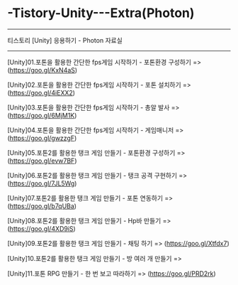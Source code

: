# -Tistory-Unity---Extra(Photon)

-----------------------------------

티스토리 [Unity] 응용하기 - Photon 자료실

-----------------------------------

[Unity]01.포톤을 활용한 간단한 fps게임 시작하기 - 포톤환경 구성하기 => (https://goo.gl/KxN4aS)

[Unity]02.포톤을 활용한 간단한 fps게임 시작하기 - 포톤 설치하기 => (https://goo.gl/4iEXX2)

[Unity]03.포톤을 활용한 간단한 fps게임 시작하기 - 총알 발사 => (https://goo.gl/6MjM1K)

[Unity]04.포톤을 활용한 간단한 fps게임 시작하기 - 게임매니저 => (https://goo.gl/gwzzgF)

[Unity]05.포톤2를 활용한 탱크 게임 만들기 - 포톤환경 구성하기 => (https://goo.gl/evw7BF)

[Unity]06.포톤2를 활용한 탱크 게임 만들기 - 탱크 공격 구현하기 => (https://goo.gl/7JL5Wg)

[Unity]07.포톤2를 활용한 탱크 게임 만들기 - 포톤 연동하기 => (https://goo.gl/b7qUBa)

[Unity]08.포톤2를 활용한 탱크 게임 만들기 - Hp바 만들기 => (https://goo.gl/4XD9iS)

[Unity]09.포톤2를 활용한 탱크 게임 만들기 - 채팅 하기 => (https://goo.gl/Xtfdx7)

[Unity]10.포톤2를 활용한 탱크 게임 만들기 - 방 여러 개 만들기 =>

[Unity]11.포톤 RPG 만들기 - 한 번 보고 따라하기 => (https://goo.gl/PRD2rk)

